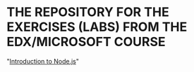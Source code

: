 # THE REPOSITORY FOR THE EXERCISES (LABS) FROM THE EDX/MICROSOFT COURSE 
"[Introduction to Node.js](https://www.edx.org/course/introduction-node-js-microsoft-dev283x)"
